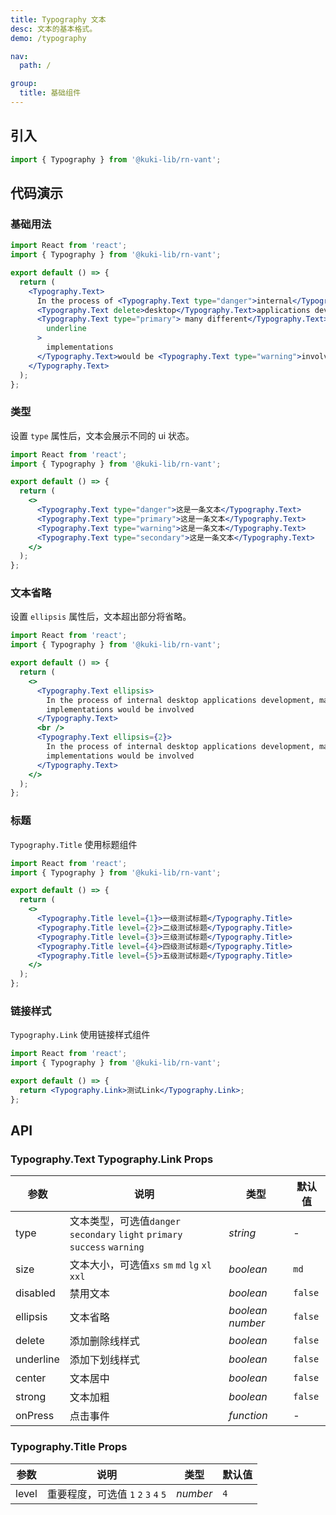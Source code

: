```yaml
---
title: Typography 文本
desc: 文本的基本格式。
demo: /typography

nav:
  path: /

group:
  title: 基础组件
---
```



## 引入

```js
import { Typography } from '@kuki-lib/rn-vant';
```

## 代码演示

### 基础用法

```jsx
import React from 'react';
import { Typography } from '@kuki-lib/rn-vant';

export default () => {
  return (
    <Typography.Text>
      In the process of <Typography.Text type="danger">internal</Typography.Text>{' '}
      <Typography.Text delete>desktop</Typography.Text>applications development,
      <Typography.Text type="primary"> many different</Typography.Text> design specs and <Typography.Text
        underline
      >
        implementations
      </Typography.Text>would be <Typography.Text type="warning">involved</Typography.Text>
    </Typography.Text>
  );
};
```

### 类型

设置 `type` 属性后，文本会展示不同的 ui 状态。

```jsx
import React from 'react';
import { Typography } from '@kuki-lib/rn-vant';

export default () => {
  return (
    <>
      <Typography.Text type="danger">这是一条文本</Typography.Text>
      <Typography.Text type="primary">这是一条文本</Typography.Text>
      <Typography.Text type="warning">这是一条文本</Typography.Text>
      <Typography.Text type="secondary">这是一条文本</Typography.Text>
    </>
  );
};
```

### 文本省略

设置 `ellipsis` 属性后，文本超出部分将省略。

```jsx
import React from 'react';
import { Typography } from '@kuki-lib/rn-vant';

export default () => {
  return (
    <>
      <Typography.Text ellipsis>
        In the process of internal desktop applications development, many different design specs and
        implementations would be involved
      </Typography.Text>
      <br />
      <Typography.Text ellipsis={2}>
        In the process of internal desktop applications development, many different design specs and
        implementations would be involved
      </Typography.Text>
    </>
  );
};
```

### 标题

`Typography.Title` 使用标题组件

```jsx
import React from 'react';
import { Typography } from '@kuki-lib/rn-vant';

export default () => {
  return (
    <>
      <Typography.Title level={1}>一级测试标题</Typography.Title>
      <Typography.Title level={2}>二级测试标题</Typography.Title>
      <Typography.Title level={3}>三级测试标题</Typography.Title>
      <Typography.Title level={4}>四级测试标题</Typography.Title>
      <Typography.Title level={5}>五级测试标题</Typography.Title>
    </>
  );
};
```

### 链接样式

`Typography.Link` 使用链接样式组件

```jsx
import React from 'react';
import { Typography } from '@kuki-lib/rn-vant';

export default () => {
  return <Typography.Link>测试Link</Typography.Link>;
};
```

## API

### Typography.Text Typography.Link Props

| 参数      | 说明                                                                       | 类型               | 默认值  |
| --------- | -------------------------------------------------------------------------- | ------------------ | ------- |
| type      | 文本类型，可选值`danger` `secondary` `light` `primary` `success` `warning` | _string_           | -       |
| size      | 文本大小，可选值`xs` `sm` `md` `lg` `xl` `xxl`                             | _boolean_          | `md`    |
| disabled  | 禁用文本                                                                   | _boolean_          | `false` |
| ellipsis  | 文本省略                                                                   | _boolean_ _number_ | `false` |
| delete    | 添加删除线样式                                                             | _boolean_          | `false` |
| underline | 添加下划线样式                                                             | _boolean_          | `false` |
| center    | 文本居中                                                                   | _boolean_          | `false` |
| strong    | 文本加粗                                                                   | _boolean_          | `false` |
| onPress   | 点击事件                                                                   | _function_         | -       |

### Typography.Title Props

| 参数  | 说明                                 | 类型     | 默认值 |
| ----- | ------------------------------------ | -------- | ------ |
| level | 重要程度，可选值 `1` `2` `3` `4` `5` | _number_ | `4`    |
